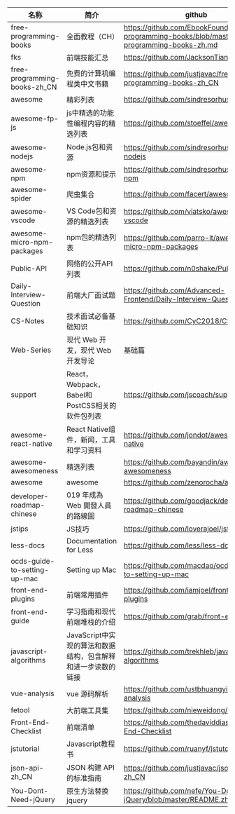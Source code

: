 名称 | 简介 | github
---------|----------|---------
free-programming-books | 全面教程（CH） | https://github.com/EbookFoundation/free-programming-books/blob/master/free-programming-books-zh.md  
fks | 前端技能汇总 | https://github.com/JacksonTian/fks
free-programming-books-zh_CN | 免费的计算机编程类中文书籍 | https://github.com/justjavac/free-programming-books-zh_CN
awesome | 精彩列表 | https://github.com/sindresorhus/awesome
awesome-fp-js | js中精选的功能性编程内容的精选列表 | https://github.com/stoeffel/awesome-fp-js
awesome-nodejs | Node.js包和资源 | https://github.com/sindresorhus/awesome-nodejs
awesome-npm | npm资源和提示 | https://github.com/sindresorhus/awesome-npm
awesome-spider | 爬虫集合 | https://github.com/facert/awesome-spider
awesome-vscode | VS Code包和资源的精选列表 | https://github.com/viatsko/awesome-vscode
awesome-micro-npm-packages | npm包的精选列表 | https://github.com/parro-it/awesome-micro-npm-packages
Public-API | 网络的公开API列表 | https://github.com/n0shake/Public-APIs
Daily-Interview-Question | 前端大厂面试题 | https://github.com/Advanced-Frontend/Daily-Interview-Question
CS-Notes | 技术面试必备基础知识 | https://github.com/CyC2018/CS-Notes
Web-Series | 现代 Web 开发，现代 Web 开发导论 | 基础篇 | 进阶篇 | 架构优化篇 | React 篇 | Vue 篇  | https://github.com/wx-chevalier/Web-Series
support | React，Webpack，Babel和PostCSS相关的软件包列表 | https://github.com/jscoach/support
awesome-react-native | React Native组件，新闻，工具和学习资料 | https://github.com/jondot/awesome-react-native
awesome-awesomeness | 精选列表 | https://github.com/bayandin/awesome-awesomeness
awesome | awesome | https://github.com/zenorocha/awesome
developer-roadmap-chinese | 019 年成為 Web 開發人員的路線圖 | https://github.com/goodjack/developer-roadmap-chinese
jstips | JS技巧 | https://github.com/loverajoel/jstips
less-docs | Documentation for Less | https://github.com/less/less-docs
ocds-guide-to-setting-up-mac | Setting up Mac | https://github.com/macdao/ocds-guide-to-setting-up-mac
front-end-plugins | 前端常用插件 | https://github.com/iamjoel/front-end-plugins
front-end-guide | 学习指南和现代前端堆栈的介绍 | https://github.com/grab/front-end-guide
javascript-algorithms | JavaScript中实现的算法和数据结构，包含解释和进一步读数的链接 | https://github.com/trekhleb/javascript-algorithms
vue-analysis | vue 源码解析 | https://github.com/ustbhuangyi/vue-analysis
fetool | 大前端工具集 | https://github.com/nieweidong/fetool
Front-End-Checklist | 前端清单 | https://github.com/thedaviddias/Front-End-Checklist
jstutorial | Javascript教程书 | https://github.com/ruanyf/jstutorial
json-api-zh_CN | JSON 构建 API 的标准指南 | https://github.com/justjavac/json-api-zh_CN
You-Dont-Need-jQuery | 原生方法替换jquery | https://github.com/nefe/You-Dont-Need-jQuery/blob/master/README.zh-CN.md

